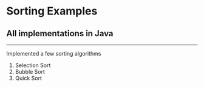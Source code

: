 Sorting Examples
================
All implementations in Java
----

____

Implemented a few sorting algorithms

1. Selection Sort
2. Bubble Sort
2. Quick Sort